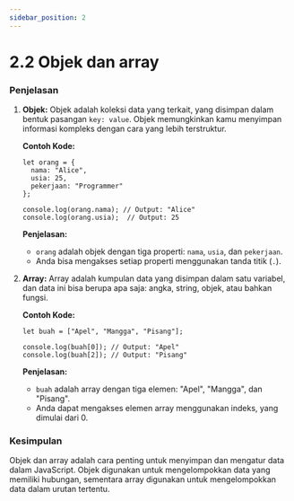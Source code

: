 ```yaml
---
sidebar_position: 2
---
```


# 2.2 Objek dan array


### Penjelasan

1.  **Objek:** Objek adalah koleksi data yang terkait, yang disimpan dalam bentuk pasangan `key: value`. Objek memungkinkan kamu menyimpan informasi kompleks dengan cara yang lebih terstruktur.
    
    **Contoh Kode:**
    
    ```
    let orang = {
      nama: "Alice",
      usia: 25,
      pekerjaan: "Programmer"
    };
    
    console.log(orang.nama); // Output: "Alice"
    console.log(orang.usia);  // Output: 25
    ```
    
    **Penjelasan:**
    
    -   `orang` adalah objek dengan tiga properti: `nama`, `usia`, dan `pekerjaan`.
    -   Anda bisa mengakses setiap properti menggunakan tanda titik (`.`).
2.  **Array:** Array adalah kumpulan data yang disimpan dalam satu variabel, dan data ini bisa berupa apa saja: angka, string, objek, atau bahkan fungsi.
    
    **Contoh Kode:**
    
    ```
    let buah = ["Apel", "Mangga", "Pisang"];
    
    console.log(buah[0]); // Output: "Apel"
    console.log(buah[2]); // Output: "Pisang"
    ``` 
    
    **Penjelasan:**
    
    -   `buah` adalah array dengan tiga elemen: "Apel", "Mangga", dan "Pisang".
    -   Anda dapat mengakses elemen array menggunakan indeks, yang dimulai dari 0.

### Kesimpulan
Objek dan array adalah cara penting untuk menyimpan dan mengatur data dalam JavaScript. Objek digunakan untuk mengelompokkan data yang memiliki hubungan, sementara array digunakan untuk mengelompokkan data dalam urutan tertentu.